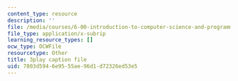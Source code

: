 ```yaml
---
content_type: resource
description: ''
file: /media/courses/6-00-introduction-to-computer-science-and-programming-fall-2008/7803d5946e9555ae96d1d72326ed53e5_SXR9CDof7qw.vtt
file_type: application/x-subrip
learning_resource_types: []
ocw_type: OCWFile
resourcetype: Other
title: 3play caption file
uid: 7803d594-6e95-55ae-96d1-d72326ed53e5
---
```

